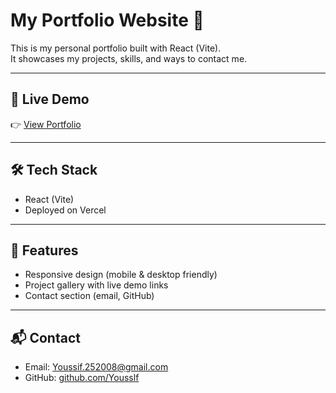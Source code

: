 # My Portfolio Website 🚀

This is my personal portfolio built with React (Vite).  
It showcases my projects, skills, and ways to contact me.  

---

## 🔗 Live Demo
👉 [View Portfolio](https://yousslf-github-io.vercel.app)

---

## 🛠️ Tech Stack
- React (Vite)
- Deployed on Vercel

---

## 📸 Features
- Responsive design (mobile & desktop friendly)
- Project gallery with live demo links
- Contact section (email, GitHub)

---

## 📬 Contact
- Email: Youssif.252008@gmail.com  
- GitHub: [github.com/Yousslf](https://github.com/Yousslf)
